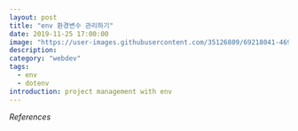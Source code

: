 ```yaml
---
layout: post
title: "env 환경변수 관리하기"
date: 2019-11-25 17:00:00
image: "https://user-images.githubusercontent.com/35126809/69218041-469d8000-0bb3-11ea-8006-b4f7a20f5d85.jpg"
description: 
category: "webdev"
tags:
  - env
  - dotenv
introduction: project management with env
---
```


*References* 
